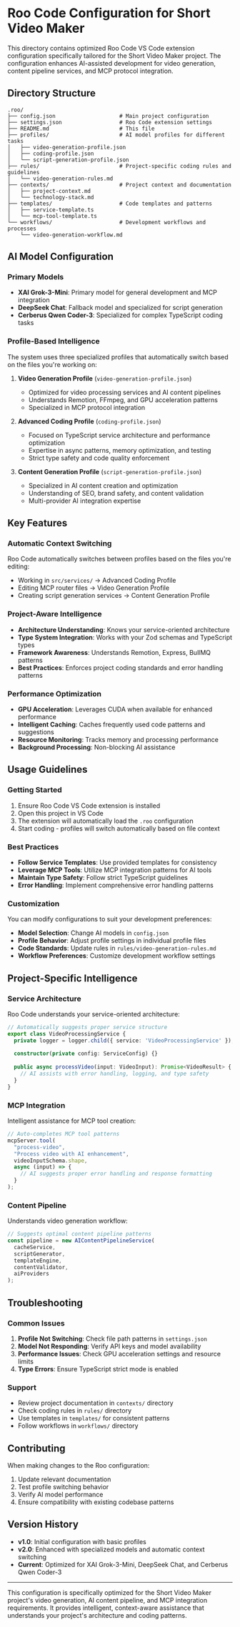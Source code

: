 # Roo Code Configuration for Short Video Maker

This directory contains optimized Roo Code VS Code extension configuration specifically tailored for the Short Video Maker project. The configuration enhances AI-assisted development for video generation, content pipeline services, and MCP protocol integration.

## Directory Structure

```
.roo/
├── config.json                    # Main project configuration
├── settings.json                  # Roo Code extension settings
├── README.md                      # This file
├── profiles/                      # AI model profiles for different tasks
│   ├── video-generation-profile.json
│   ├── coding-profile.json
│   └── script-generation-profile.json
├── rules/                         # Project-specific coding rules and guidelines
│   └── video-generation-rules.md
├── contexts/                      # Project context and documentation
│   ├── project-context.md
│   └── technology-stack.md
├── templates/                     # Code templates and patterns
│   ├── service-template.ts
│   └── mcp-tool-template.ts
└── workflows/                     # Development workflows and processes
    └── video-generation-workflow.md
```

## AI Model Configuration

### Primary Models
- **XAI Grok-3-Mini**: Primary model for general development and MCP integration
- **DeepSeek Chat**: Fallback model and specialized for script generation
- **Cerberus Qwen Coder-3**: Specialized for complex TypeScript coding tasks

### Profile-Based Intelligence
The system uses three specialized profiles that automatically switch based on the files you're working on:

1. **Video Generation Profile** (`video-generation-profile.json`)
   - Optimized for video processing services and AI content pipelines
   - Understands Remotion, FFmpeg, and GPU acceleration patterns
   - Specialized in MCP protocol integration

2. **Advanced Coding Profile** (`coding-profile.json`) 
   - Focused on TypeScript service architecture and performance optimization
   - Expertise in async patterns, memory optimization, and testing
   - Strict type safety and code quality enforcement

3. **Content Generation Profile** (`script-generation-profile.json`)
   - Specialized in AI content creation and optimization
   - Understanding of SEO, brand safety, and content validation
   - Multi-provider AI integration expertise

## Key Features

### Automatic Context Switching
Roo Code automatically switches between profiles based on the files you're editing:
- Working in `src/services/` → Advanced Coding Profile
- Editing MCP router files → Video Generation Profile  
- Creating script generation services → Content Generation Profile

### Project-Aware Intelligence
- **Architecture Understanding**: Knows your service-oriented architecture
- **Type System Integration**: Works with your Zod schemas and TypeScript types
- **Framework Awareness**: Understands Remotion, Express, BullMQ patterns
- **Best Practices**: Enforces project coding standards and error handling patterns

### Performance Optimization
- **GPU Acceleration**: Leverages CUDA when available for enhanced performance
- **Intelligent Caching**: Caches frequently used code patterns and suggestions
- **Resource Monitoring**: Tracks memory and processing performance
- **Background Processing**: Non-blocking AI assistance

## Usage Guidelines

### Getting Started
1. Ensure Roo Code VS Code extension is installed
2. Open this project in VS Code
3. The extension will automatically load the `.roo` configuration
4. Start coding - profiles will switch automatically based on file context

### Best Practices
- **Follow Service Templates**: Use provided templates for consistency
- **Leverage MCP Tools**: Utilize MCP integration patterns for AI tools
- **Maintain Type Safety**: Follow strict TypeScript guidelines
- **Error Handling**: Implement comprehensive error handling patterns

### Customization
You can modify configurations to suit your development preferences:
- **Model Selection**: Change AI models in `config.json`
- **Profile Behavior**: Adjust profile settings in individual profile files
- **Code Standards**: Update rules in `rules/video-generation-rules.md`
- **Workflow Preferences**: Customize development workflow settings

## Project-Specific Intelligence

### Service Architecture
Roo Code understands your service-oriented architecture:
```typescript
// Automatically suggests proper service structure
export class VideoProcessingService {
  private logger = logger.child({ service: 'VideoProcessingService' });
  
  constructor(private config: ServiceConfig) {}
  
  public async processVideo(input: VideoInput): Promise<VideoResult> {
    // AI assists with error handling, logging, and type safety
  }
}
```

### MCP Integration
Intelligent assistance for MCP tool creation:
```typescript
// Auto-completes MCP tool patterns
mcpServer.tool(
  "process-video",
  "Process video with AI enhancement",
  videoInputSchema.shape,
  async (input) => {
    // AI suggests proper error handling and response formatting
  }
);
```

### Content Pipeline
Understands video generation workflow:
```typescript
// Suggests optimal content pipeline patterns
const pipeline = new AIContentPipelineService(
  cacheService,
  scriptGenerator,
  templateEngine,
  contentValidator,
  aiProviders
);
```

## Troubleshooting

### Common Issues
1. **Profile Not Switching**: Check file path patterns in `settings.json`
2. **Model Not Responding**: Verify API keys and model availability
3. **Performance Issues**: Check GPU acceleration settings and resource limits
4. **Type Errors**: Ensure TypeScript strict mode is enabled

### Support
- Review project documentation in `contexts/` directory
- Check coding rules in `rules/` directory
- Use templates in `templates/` for consistent patterns
- Follow workflows in `workflows/` directory

## Contributing

When making changes to the Roo configuration:
1. Update relevant documentation
2. Test profile switching behavior
3. Verify AI model performance
4. Ensure compatibility with existing codebase patterns

## Version History

- **v1.0**: Initial configuration with basic profiles
- **v2.0**: Enhanced with specialized models and automatic context switching
- **Current**: Optimized for XAI Grok-3-Mini, DeepSeek Chat, and Cerberus Qwen Coder-3

---

This configuration is specifically optimized for the Short Video Maker project's video generation, AI content pipeline, and MCP integration requirements. It provides intelligent, context-aware assistance that understands your project's architecture and coding patterns.